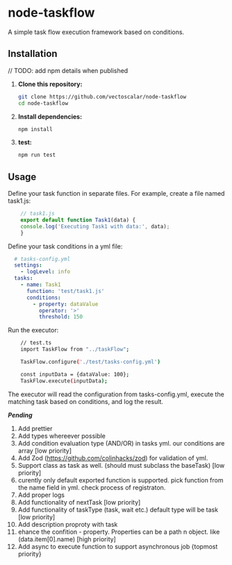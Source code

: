 # node-taskflow

A simple task flow execution framework based on conditions.

## Installation

// TODO: add npm details when published

1. **Clone this repository:**
   ``` bash
   git clone https://github.com/vectoscalar/node-taskflow
   cd node-taskflow
   ```
2. **Install dependencies:**
    ``` bash
    npm install
    ```
3. **test:**
    ``` bash
    npm run test
    ```

## Usage
Define your task function in separate files.
For example, create a file named task1.js:
```javascript
    // task1.js
    export default function Task1(data) {  
    console.log('Executing Task1 with data:', data);  
    }
```

Define your task conditions in a yml file:

```yaml
  # tasks-config.yml
  settings:
    - logLevel: info
  tasks:
    - name: Task1
      function: 'test/task1.js'
      conditions:
        - property: dataValue
          operator: '>'
          threshold: 150

```
Run the executor:

```bash
    // test.ts
    import TaskFlow from "../taskFlow";

    TaskFlow.configure('./test/tasks-config.yml')

    const inputData = {dataValue: 100};
    TaskFlow.execute(inputData);
```

The executor will read the configuration from tasks-config.yml, execute the matching task based on conditions, and log the result.

***Pending***
1. Add prettier
2. Add types whereever possible
3. Add condition evaluation type (AND/OR) in tasks yml. our conditions are array [low priority]
4. Add Zod (https://github.com/colinhacks/zod) for validation of yml.
5. Support class as task as well. (should must subclass the baseTask) [low priority]
6. curently only default exported function is supported. pick function from the name field in yml. check process of registraton. 
7. Add proper logs
8. Add functionality of nextTask [low priority]
9. Add functionality of taskType (task, wait etc.) default type will be task [low priority]
10. Add description proproty with task 
11. ehance the confition - property. Properties can be a path n object. like (data.item[0].name) [high priority]
12. Add async to execute function to support asynchronous job {topmost priority}